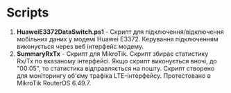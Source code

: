 # Scripts
1. <b>HuaweiE3372DataSwitch.ps1</b> - Скрипт для підключення/відключення мобільних даних у модемі Huawei E3372. Керування підключенням виконується через веб інтерфейс модему.
2. <b>SummaryRxTx</b> - Скрипт для MikroTik. Скрипт збирає статистику Rx/Tx по вказаному інтерфейсі. Якщо скрипт виконується вночі, до "00:05", то статистика відправляється на пошту. Скрипт створено для моніторингу об'єму трафіка LTE-інтерфейсу. Протестовано в MikroTik RouterOS 6.49.7.
